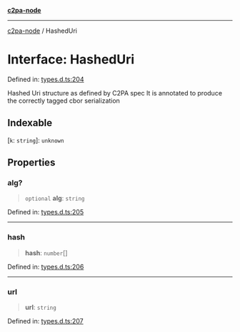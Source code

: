 [**c2pa-node**](../README.md)

***

[c2pa-node](../README.md) / HashedUri

# Interface: HashedUri

Defined in: [types.d.ts:204](https://github.com/contentauth/c2pa-node-v2/blob/5303c5fd1e9a72d23f327699b48a7620e901a41c/js-src/types.d.ts#L204)

Hashed Uri structure as defined by C2PA spec It is annotated to produce the correctly tagged cbor serialization

## Indexable

\[`k`: `string`\]: `unknown`

## Properties

### alg?

> `optional` **alg**: `string`

Defined in: [types.d.ts:205](https://github.com/contentauth/c2pa-node-v2/blob/5303c5fd1e9a72d23f327699b48a7620e901a41c/js-src/types.d.ts#L205)

***

### hash

> **hash**: `number`[]

Defined in: [types.d.ts:206](https://github.com/contentauth/c2pa-node-v2/blob/5303c5fd1e9a72d23f327699b48a7620e901a41c/js-src/types.d.ts#L206)

***

### url

> **url**: `string`

Defined in: [types.d.ts:207](https://github.com/contentauth/c2pa-node-v2/blob/5303c5fd1e9a72d23f327699b48a7620e901a41c/js-src/types.d.ts#L207)
